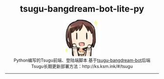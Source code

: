 
<h1 align="center"> tsugu-bangdream-bot-lite-py </h1>


<div align="center"> <img src="/logo.jpg" width="120"/> </div>

<div align="center">  Python编写的Tsugu前端、登陆端脚本 基于<a href="https://betterqqnt.github.io/QQNTRedProtocol/">tsugu-bangdream-bot</a>后端
</div>
<div align="center">  Tsugu长期更新部署方法：http://ks.ksm.ink/#/tsugu </a>
</div>

***


